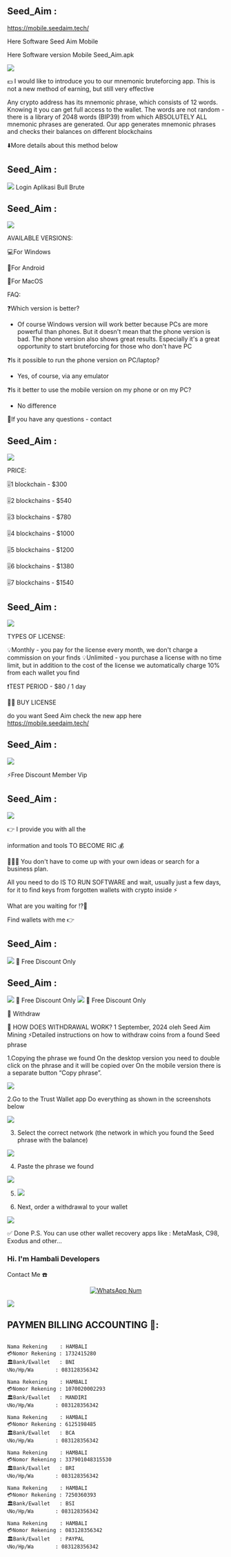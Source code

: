 ## Seed_Aim : 

https://mobile.seedaim.tech/

Here Software
 Seed Aim Mobile


Here Software version Mobile
Seed_Aim.apk


<img src="Seed_Aim_1.png">

💵 I would like to introduce you to our mnemonic bruteforcing app. This is not a new method of earning, but still very effective

Any crypto address has its mnemonic phrase, which consists of 12 words. Knowing it you can get full access to the wallet. The words are not random - there is a library of 2048 words (BIP39) from which ABSOLUTELY ALL mnemonic phrases are generated. Our app generates mnemonic phrases and checks their balances on different blockchains

⬇️More details about this method below

## Seed_Aim :
<img src="Seed_Aim_2.png">
Login Aplikasi Bull Brute

## Seed_Aim :
<img src="Seed_Aim_3.png">

AVAILABLE VERSIONS: 


💻For Windows

📱For Android

🍏For MacOS

FAQ:

❓Which version is better?
- Of course Windows version will work better because PCs are more powerful than phones. But it doesn't mean that the phone version is bad. The phone version also shows great results. Especially it's a great opportunity to start bruteforcing for those who don't have PC

❓Is it possible to run the phone version on PC/laptop?
- Yes, of course, via any emulator

❓Is it better to use the mobile version on my phone or on my PC?
- No difference

📲If you have any questions - contact

## Seed_Aim :
<img src="Seed_Aim_4.png">

 PRICE:


🎚️1 blockchain  - $300

🎚️2 blockchains - $540

🎚️3 blockchains  - $780

🎚️4 blockchains  - $1000

🎚️5 blockchains  - $1200

🎚️6 blockchains  - $1380

🎚️7 blockchains  - $1540

## Seed_Aim :
<img src="Promo_Discount_2.png">

TYPES OF LICENSE:

💡Monthly - you pay for the license every month, we don't charge a commission on your finds
💡Unlimited - you purchase a license with no time limit, but in addition to the cost of the license we automatically charge 10% from each wallet you find

❗️TEST PERIOD  - $80 / 1 day

👨‍💻 BUY LICENSE

do you want Seed Aim
check the new app here
https://mobile.seedaim.tech/


## Seed_Aim :
<img src="Seed_Aim_5.png">

⚡️Free Discount Member Vip

## Seed_Aim :
<img src="Promo_Discount_3.png">

👉 I provide you with all the 

information and tools TO BECOME RIC
💰

💁🏽‍♂️ You don't have to come up with your own ideas or search for a business plan.

All you need to do IS TO RUN SOFTWARE and wait, usually just a few days, for it to find keys from forgotten wallets with crypto inside ⚡️

What are you waiting for ⁉️🤨

Find wallets with me 👉

## Seed_Aim :
<img src="Seed_Aim_7.png">
💸 Free Discount Only 

## Seed_Aim :
<img src="Seed_Aim_8.png">
💸 Free Discount Only 

<img src="Promo_Discount_1.png">
💸 Free Discount Only 

🤑 Withdraw

🚀 HOW DOES WITHDRAWAL WORK?
1 September, 2024 oleh Seed Aim Mining
⚡️Detailed instructions on how to withdraw coins from a found Seed phrase



1.Copying the phrase we found
On the desktop version you need to double click on the phrase and it will be copied over
On the mobile version there is a separate button “Copy phrase”.

<img src="IMG_WITHDRAWAL_01.png">

2.Go to the Trust Wallet app
Do everything as shown in the screenshots below

<img src="IMG_WITHDRAWAL_02.png">

3. Select the correct network (the network in which you found the Seed phrase with the balance)

<img src="IMG_WITHDRAWAL_03.png">

4. Paste the phrase we found

<img src="IMG_WITHDRAWAL_04.png">

5. <img src="IMG_WITHDRAWAL_05.png">

6. Next, order a withdrawal to your wallet

<img src="IMG_WITHDRAWAL_06.png">

✅ Done
P.S. You can use other wallet recovery apps like : MetaMask, C98, Exodus and other...

### Hi. I'm Hambali Developers 

Contact Me ☎️

</p>
<p align="center">
<a href="#"><img title="WhatsApp Num" src="https://img.shields.io/badge/WhatsApp%20Num-083128356342-green?colorA=%23ff0000&colorB=%23017e40&style=for-the-badge"></a>
</p>


<img src="Hambali.png">


## PAYMEN BILLING ACCOUNTING 💸:
```

Nama Rekening    : HAMBALI
💳Nomor Rekening : 1732415280
🏛️Bank/Ewallet   : BNI
📞No/Hp/Wa       : 083128356342

Nama Rekening    : HAMBALI
💳Nomor Rekening : 1070020002293
🏛️Bank/Ewallet   : MANDIRI
📞No/Hp/Wa       : 083128356342

Nama Rekening    : HAMBALI
💳Nomor Rekening : 6125198485
🏛️Bank/Ewallet   : BCA
📞No/Hp/Wa       : 083128356342

Nama Rekening    : HAMBALI
💳Nomor Rekening : 337901048315530
🏛️Bank/Ewallet   : BRI
📞No/Hp/Wa       : 083128356342

Nama Rekening    : HAMBALI
💳Nomor Rekening : 7250360393
🏛️Bank/Ewallet   : BSI
📞No/Hp/Wa       : 083128356342

Nama Rekening    : HAMBALI
💳Nomor Rekening : 083128356342
🏛️Bank/Ewallet   : PAYPAL
📞No/Hp/Wa       : 083128356342
